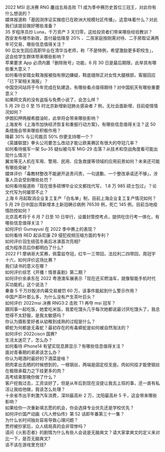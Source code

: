 2022 MSI 总决赛 RNG 鏖战五局击败 T1 成为季中赛历史首位三冠王，对此你有什么想说的？  
媒体报道称「基因测序证实猴痘已在欧洲大规模社区传播」，这意味着什么？对此我们该提前做好哪些准备？  
35 岁程序员炒 Luna，千万资产 3 天归零，这给投资者们带来哪些经验教训？  
西安发布楼市新政，首付最低降至 20% 、二孩家庭按刚需对待、二手房取证满两年可交易，哪些信息值得关注？  
90 后女生回应高职毕业在清华当老师，称「不是特例，希望激励更多职校生」，这会给学生群体带来哪些影响？  
苹果要求 App 必须内置「删除账号」功能，6 月 30 日是最后期限，此举具有哪些重大意义？  
如何看待安踏女鞋海报被指有擦边嫌疑，鞋底缝隙正对女性大腿根部，客服回应「已下架相关海报」？  
中国空间站将于今年完成在轨建造，有哪些看点值得期待？对中国航天有哪些重要意义？  
如果网文真的没有盗版与免费小说了，会怎么样？  
5 月 29 日 0 至 15 时北京新增新冠肺炎感染者 7 例，无社会面新增，目前疫情情况如何？  
伊朗扣押两艘希腊油轮，此举将会带来哪些影响？  
上海发布《上海市加快经济恢复和重振行动方案》，有哪些信息值得关注？这 50 条措施会带来哪些积极作用？  
降薪 30% 与公司裁员 50% 你更支持哪一个？  
《英雄联盟》拳头公司要怎么改动才能让欧美赛区有很大的夺冠几率？  
如何看待俄军一架 Su-35 疑似被乌军 MiG-29 击落？从技术和空战角度看可能出现什么情况？  
翼龙等无人机在军用、警用、民用、应急救援等领域的应用前景如何？未来还可能有哪些突破？  
媒体评价「毒教材整改不能避开追责问责，一句道歉、一个整改承诺还不够」，涉事人员会受到哪些处罚？  
如何看待报道称「现在很多硕博毕业论文都找代写， 1.8 万 985 硕士包过」？论文代写为何屡禁不止？  
上海 6 月起取消企业复工复产「白名单」制，目前上海企业复工复产情况如何？  
5 月 29 日中国台湾新增本土新冠确诊病例 76539 例，死亡 145 例，目前当地疫情防控如何？  
北京高考将于 6 月 7 日至 10 日举行，设置封管控考点，提供吃住行考一体化，有哪些信息值得关注？  
如何评价 Gumayusi 在 2022 季中赛上的表现？  
如何看待 RED 起诉尼康 Z9 侵犯视频压缩方面的专利？  
如何评价羽生结弦冬奥后冰演首次亮相?  
成为程序员后你都明白了什么?  
2022 F1 摩纳哥大奖赛，佩雷兹夺冠，红牛一三带回，法拉利二四带回，周冠宇十六，如何评价这场比赛？  
我们读书的意义在哪？  
如何评价综艺《开播！情景喜剧》第二期？  
如何评价余承东在 2022 粤港澳车展表示「现在还买燃油车，就像智能手机时代买功能机」这个说法？  
秦奋 5 千万炒股涉内幕交易被罚 60 万，该事件能起到什么警示作用？  
中国产茶叶那么多，为什么没有产生茶叶巨头？  
如何评价 2022msi 决赛 RNG3:2 击败 T1 再夺 msi 冠军？  
跟同事一起吃饭，她爱吃米饭，我爱吃馒头几乎每次她都说最讨厌吃馒头了，我总觉得不太舒服，是我太敏感吗？  
你认为摄影爱好者从幼稚到成熟的过程是什么？  
蟒蛇为何都是无毒蛇？最初存在的有毒蟒蛇是如何被自然淘汰的？  
如何评价 2022ciscn 国赛?  
生活太迷茫了，怎么办？  
如何看待 iPhone14 有望实现息屏显示？有哪些信息值得关注？  
面对青春期的弟弟该怎么办？  
你认为喝酒时最好的下酒菜是啥？  
把肉拿出去晒的时候想到的，一根钢丝，两端是固定绞支座。肉如何挂才能使钢丝在极限承载力之下挂更多的肉？  
高考结束那晚你做了什么？  
客户挖我过去，工资谈好了，但是从年后到现在没提让我去上班的事，还一直有私活让我给他做，我该怎么处理？  
十余省市出手刺激汽车消费，深圳最高补 2 万，沈阳最高补 5 千，这会带来哪些影响？  
如果给你一次重新填志愿的机会，你会选择专业优先还是学校优先？  
如何评价国产动画《凡人修仙传》第 52 话即年番第三十一集？  
为什么长时间独处容易导致心理问题？  
贾府被抄家后，众人结局真的会非常惨吗？  
请问《火影忍者》的剧情为什么有些人会说是无脑爽文？请大家拿爽文的定义来对比一下，是否无脑爽文?  
该不该在游戏里充钱?  
